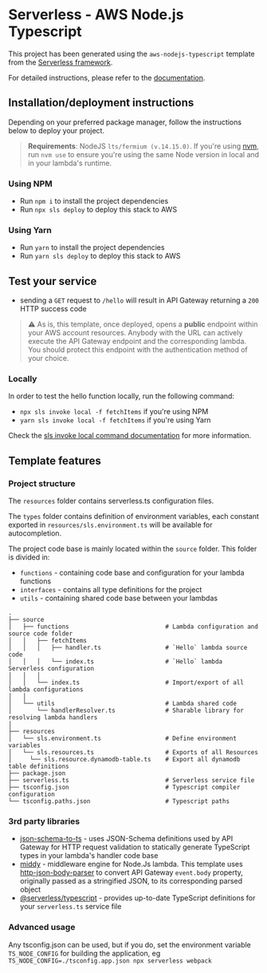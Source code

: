 # Serverless - AWS Node.js Typescript

This project has been generated using the `aws-nodejs-typescript` template from the [Serverless framework](https://www.serverless.com/).

For detailed instructions, please refer to the [documentation](https://www.serverless.com/framework/docs/providers/aws/).

## Installation/deployment instructions

Depending on your preferred package manager, follow the instructions below to deploy your project.

> **Requirements**: NodeJS `lts/fermium (v.14.15.0)`. If you're using [nvm](https://github.com/nvm-sh/nvm), run `nvm use` to ensure you're using the same Node version in local and in your lambda's runtime.

### Using NPM

- Run `npm i` to install the project dependencies
- Run `npx sls deploy` to deploy this stack to AWS

### Using Yarn

- Run `yarn` to install the project dependencies
- Run `yarn sls deploy` to deploy this stack to AWS

## Test your service

- sending a `GET` request to `/hello` will result in API Gateway returning a `200` HTTP success code

> :warning: As is, this template, once deployed, opens a **public** endpoint within your AWS account resources. Anybody with the URL can actively execute the API Gateway endpoint and the corresponding lambda. You should protect this endpoint with the authentication method of your choice.

### Locally

In order to test the hello function locally, run the following command:

- `npx sls invoke local -f fetchItems` if you're using NPM
- `yarn sls invoke local -f fetchItems` if you're using Yarn

Check the [sls invoke local command documentation](https://www.serverless.com/framework/docs/providers/aws/cli-reference/invoke-local/) for more information.

## Template features

### Project structure

The `resources` folder contains serverless.ts configuration files.

The `types` folder contains definition of environment variables, each constant exported in `resources/sls.environment.ts` will be available for autocompletion.

The project code base is mainly located within the `source` folder. This folder is divided in:
- `functions` - containing code base and configuration for your lambda functions
- `interfaces` - contains all type definitions for the project
- `utils` - containing shared code base between your lambdas

```
.
├── source
│   ├── functions                           # Lambda configuration and source code folder
│   │   ├── fetchItems
│   │   │   ├── handler.ts                  # `Hello` lambda source code
│   │   │   └── index.ts                    # `Hello` lambda Serverless configuration
│   │   │
│   │   └── index.ts                        # Import/export of all lambda configurations
│   │
│   └── utils                               # Lambda shared code
│       └── handlerResolver.ts              # Sharable library for resolving lambda handlers
│
├── resources
│   └── sls.environment.ts                  # Define environment variables
│   └── sls.resources.ts                    # Exports of all Resources
│     └── sls.resource.dynamodb-table.ts    # Export all dynamodb table definitions
├── package.json
├── serverless.ts                           # Serverless service file
├── tsconfig.json                           # Typescript compiler configuration
└── tsconfig.paths.json                     # Typescript paths
```

### 3rd party libraries

- [json-schema-to-ts](https://github.com/ThomasAribart/json-schema-to-ts) - uses JSON-Schema definitions used by API Gateway for HTTP request validation to statically generate TypeScript types in your lambda's handler code base
- [middy](https://github.com/middyjs/middy) - middleware engine for Node.Js lambda. This template uses [http-json-body-parser](https://github.com/middyjs/middy/tree/master/packages/http-json-body-parser) to convert API Gateway `event.body` property, originally passed as a stringified JSON, to its corresponding parsed object
- [@serverless/typescript](https://github.com/serverless/typescript) - provides up-to-date TypeScript definitions for your `serverless.ts` service file

### Advanced usage

Any tsconfig.json can be used, but if you do, set the environment variable `TS_NODE_CONFIG` for building the application, eg `TS_NODE_CONFIG=./tsconfig.app.json npx serverless webpack`
